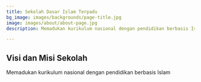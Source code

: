 ```yaml
---
title: Sekolah Dasar Islam Terpadu
bg_image: images/backgrounds/page-title.jpg
image: images/about/about-page.jpg
description: Memadukan kurikulum nasional dengan pendidikan berbasis Islam

---
```

## Visi dan Misi Sekolah

Memadukan kurikulum nasional dengan pendidikan berbasis Islam